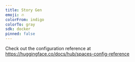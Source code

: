 ```yaml
---
title: Story Gen
emoji: 🔥
colorFrom: indigo
colorTo: gray
sdk: docker
pinned: false
---
```


Check out the configuration reference at https://huggingface.co/docs/hub/spaces-config-reference
